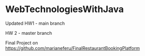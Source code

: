 # WebTechnologiesWithJava

Updated HW1 - main branch

HW 2 - master branch

Final Project on https://github.com/marianeferu/FinalRestaurantBookingPlatform
